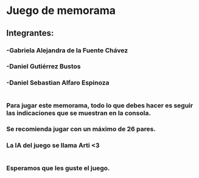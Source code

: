 # Juego de memorama
## Integrantes:
### -Gabriela Alejandra de la Fuente Chávez
### -Daniel Gutiérrez Bustos 
### -Daniel Sebastian Alfaro Espinoza
#
### Para jugar este memorama, todo lo que debes hacer es seguir las indicaciones que se muestran en la consola. 
### Se recomienda jugar con un máximo de 26 pares. 
### La IA del juego se llama Arti <3
#
### Esperamos que les guste el juego.